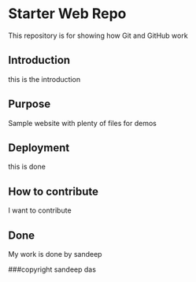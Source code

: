 # Starter Web Repo

This repository is for showing how Git and GitHub work

## Introduction

this is the introduction

## Purpose



Sample website with plenty of files for demos


## Deployment
this is done


## How to contribute
I want to contribute

## Done
My work is done by sandeep



###copyright
sandeep das

